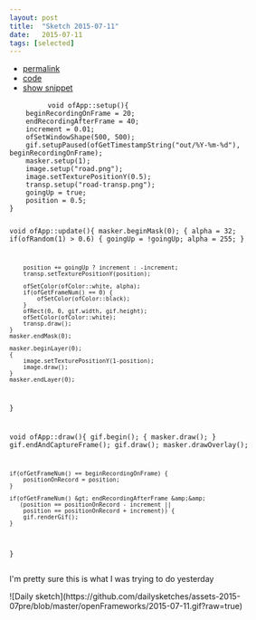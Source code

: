 ```yaml
---
layout: post
title:  "Sketch 2015-07-11"
date:   2015-07-11
tags: [selected]
---
```

<div class="code">
    <ul>
		<li><a href="{% post_url 2015-07-11-sketch %}">permalink</a></li>
		<li><a href="https://github.com/dailysketches/sketches-2015-07pre/tree/master/2015-07-11">code</a></li>
		<li><a href="#" class="snippet-button">show snippet</a></li>
	</ul>
    <pre class="snippet">
        <code class="cpp">void ofApp::setup(){
    beginRecordingOnFrame = 20;
    endRecordingAfterFrame = 40;
    increment = 0.01;
    ofSetWindowShape(500, 500);
    gif.setupPaused(ofGetTimestampString("out/%Y-%m-%d"), beginRecordingOnFrame);
    masker.setup(1);
    image.setup("road.png");
    image.setTexturePositionY(0.5);
    transp.setup("road-transp.png");
    goingUp = true;
    position = 0.5;
}

void ofApp::update(){
    masker.beginMask(0);
    {
        alpha = 32;
        if(ofRandom(1) &gt; 0.6) {
            goingUp = !goingUp;
            alpha = 255;
        }

        position += goingUp ? increment : -increment;
        transp.setTexturePositionY(position);
        
        ofSetColor(ofColor::white, alpha);
        if(ofGetFrameNum() == 0) {
            ofSetColor(ofColor::black);
        }
        ofRect(0, 0, gif.width, gif.height);
        ofSetColor(ofColor::white);
        transp.draw();
    }
    masker.endMask(0);

    masker.beginLayer(0);
    {
        image.setTexturePositionY(1-position);
        image.draw();
    }
    masker.endLayer(0);
}

void ofApp::draw(){
    gif.begin();
    {
        masker.draw();
    }
    gif.endAndCaptureFrame();
    gif.draw();
    masker.drawOverlay();

    if(ofGetFrameNum() == beginRecordingOnFrame) {
        positionOnRecord = position;
    }

    if(ofGetFrameNum() &gt; endRecordingAfterFrame &amp;&amp;
       (position == positionOnRecord - increment ||
        position == positionOnRecord + increment)) {
        gif.renderGif();
    }
}</code>
    </pre>
</div>
<p class="description">I'm pretty sure this is what I was trying to do yesterday</p>
![Daily sketch](https://github.com/dailysketches/assets-2015-07pre/blob/master/openFrameworks/2015-07-11.gif?raw=true)
